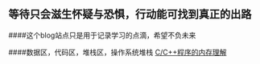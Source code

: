 等待只会滋生怀疑与恐惧，行动能可找到真正的出路
-----------
####这个blog站点只是用于记录学习的点滴，希望不负未来


####数据区，代码区，堆栈区，操作系统堆栈 [C/C++程序的内存理解](http://Lucas-Yang.github.io/1_page)

